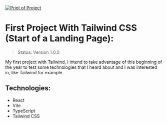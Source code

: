 <a href="https://first-tailwind-app.netlify.app" >
  <img src="https://thumbs2.imgbox.com/50/cf/XUyPgtP3_t.png" alt="Print of Project" >
</a>


# First Project With Tailwind CSS (Start of a Landing Page):

> Status: Version 1.0.0

My first project with Tailwind, I intend to take advantage of this beginning of the year to test some technologies that I heard about and I was interested in, like Tailwind for example.

## Technologies:

- React
- Vite
- TypeScript
- Tailwind CSS
